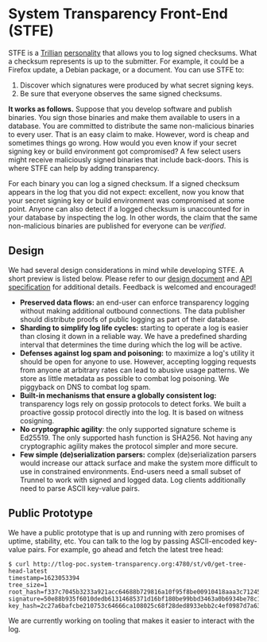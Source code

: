 # System Transparency Front-End (STFE)
STFE is a [Trillian](https://transparency.dev/#trillian)
[personality](https://github.com/google/trillian/blob/master/docs/Personalities.md)
that allows you to log signed checksums. What a checksum represents is up to the
submitter.  For example, it could be a Firefox update, a Debian package, or a
document.  You can use STFE to:
1. Discover which signatures were produced by what secret signing keys.
2. Be sure that everyone observes the same signed checksums.

**It works as follows.**
Suppose that you develop software and publish binaries.  You sign those binaries
and make them available to users in a database.  You are committed to distribute
the same non-malicious binaries to every user.  That is an easy claim to make.
However, word is cheap and sometimes things go wrong.  How would you even know
if your secret signing key or build environment got compromised?  A few select
users might receive maliciously signed binaries that include back-doors.
This is where STFE can help by adding transparency.

For each binary you can log a signed checksum.  If a signed checksum appears in
the log that you did not expect: excellent, now you know that your secret
signing key or build environment was compromised at some point.  Anyone can also
detect if a logged checksum is unaccounted for in your database by inspecting
the log.  In other words, the claim that the same non-malicious binaries are
published for everyone can be _verified_.

## Design
We had several design considerations in mind while developing STFE.  A short
preview is listed below.  Please refer to our [design document](https://github.com/system-transparency/stfe/blob/main/doc/design.md)
and [API specification](https://github.com/system-transparency/stfe/blob/main/doc/api.md)
for additional details.  Feedback is welcomed and encouraged!
- **Preserved data flows:** an end-user can enforce transparency logging without
making additional outbound connections.  The data publisher should distribute
proofs of public logging as part of their database.
- **Sharding to simplify log life cycles:** starting to operate a log is easier
than closing it down in a reliable way.  We have a predefined sharding interval
that determines the time during which the log will be active.
- **Defenses against log spam and poisoning:** to maximize a log's utility it
should be open for anyone to use.  However, accepting logging requests from
anyone at arbitrary rates can lead to abusive usage patterns.  We store as
little metadata as possible to combat log poisoning.  We piggyback on DNS to
combat log spam.
- **Built-in mechanisms that ensure a globally consistent log:** transparency
logs rely on gossip protocols to detect forks.  We built a proactive gossip
protocol directly into the log.  It is based on witness cosigning.
- **No cryptographic agility**: the only supported signature scheme is Ed25519.
The only supported hash function is SHA256.  Not having any cryptographic
agility makes the protocol simpler and more secure.
- **Few simple (de)serialization parsers:** complex (de)serialization
parsers would increase our attack surface and make the system more difficult
to use in constrained environments.  End-users need a small subset of Trunnel to
work with signed and logged data.  Log clients additionally need to parse ASCII
key-value pairs.

## Public Prototype
We have a public prototype that is up and running with zero promises of uptime,
stability, etc.  You can talk to the log by passing ASCII-encoded key-value
pairs.  For example, go ahead and fetch the latest tree head:
```
$ curl http://tlog-poc.system-transparency.org:4780/st/v0/get-tree-head-latest
timestamp=1623053394
tree_size=1
root_hash=f337c7045b3233a921acc64688b729816a10f95f8be00910418aaa3c71245d5d
signature=50e88b935f6010dedb61314685371d16bf180be99bbd3463a0b6934be78c11ebf8cc81688e7d11b0dc593f2ea0453f6be8ed60abb825b5a08535a68cc007e20e
key_hash=2c27a6bafcbe210753c64666ca108025c68f28ded8933ebb2c4ef0987d7a6302
```

We are currently working on tooling that makes it easier to interact with the
log.
